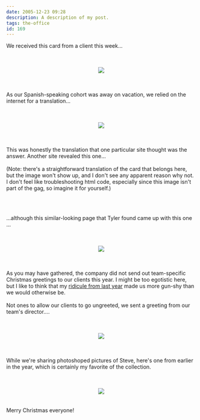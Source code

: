 ```yaml
---
date: 2005-12-23 09:28
description: A description of my post.
tags: the-office
id: 169
---
```

<div><p>We received this card from a client this week...</p></div><br />
<br />
<div><center><img src="/img/xmascard.jpg"/></center></div>
<!--more--><br /><br /><div><p>As our Spanish-speaking cohort was away on vacation, we relied on the internet for a translation...</p></div><br />
<br />
<div><center><img src="/img/translation.jpg"/></center></div><br />
<br />
<div><p>This was honestly the translation that one particular site thought was the answer.  Another site revealed this one...<br />
<br />
(Note:  there's a straightforward translation of the card that belongs here, but the image won't show up, and I don't see any apparent reason why not.  I don't feel like troubleshooting html code, especially since this image isn't part of the gag, so imagine it for yourself.)</p></div><br />
<br />
<div><p>...although this similar-looking page that Tyler found came up with this one ...</p></div><br />
<br />
<div><center><img src="/img/translation3.jpg"/></center></div><br />
<br />
<div><p>As you may have gathered, the company did not send out team-specific Christmas greetings to our clients this year.  I might be too egotistic here, but I like to think that my <a href="http://www.theskinnyonbenny.com/blog/archives/00000082.php">ridicule from last year</a> made us more gun-shy than we would otherwise be.<br />
<br />
Not ones to allow our clients to go ungreeted, we sent a greeting from our team's director....</p></div><br />
<br />
<div><center><img src="/img/helmke2.jpg"/></center></div><br />
<br />
<div><p>While we're sharing photoshoped pictures of Steve, here's one from earlier in the year, which is certainly my favorite of the collection.</p></div><br />
<br />
<div><center><img src="/img/Stevo.jpg"/></center></div><br />
<br />
Merry Christmas everyone!<br />

